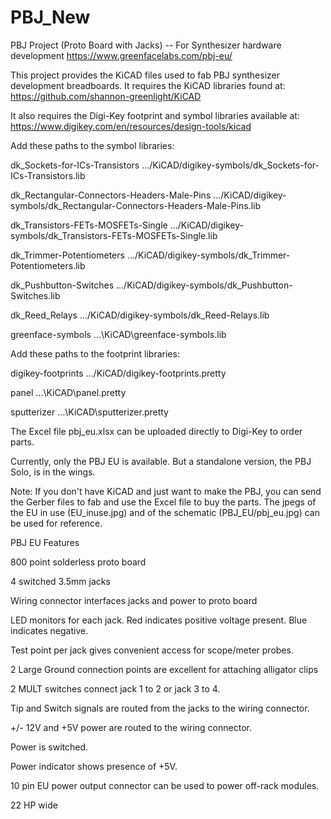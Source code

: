 # PBJ_New
PBJ Project (Proto Board with Jacks) -- For Synthesizer hardware development
https://www.greenfacelabs.com/pbj-eu/

This project provides the KiCAD files used to fab PBJ synthesizer development breadboards.
It requires the KiCAD libraries found at: https://github.com/shannon-greenlight/KiCAD

It also requires the Digi-Key footprint and symbol libraries available at: https://www.digikey.com/en/resources/design-tools/kicad

Add these paths to the symbol libraries:

dk_Sockets-for-ICs-Transistors	.../KiCAD/digikey-symbols/dk_Sockets-for-ICs-Transistors.lib		

dk_Rectangular-Connectors-Headers-Male-Pins	.../KiCAD/digikey-symbols/dk_Rectangular-Connectors-Headers-Male-Pins.lib		

dk_Transistors-FETs-MOSFETs-Single	.../KiCAD/digikey-symbols/dk_Transistors-FETs-MOSFETs-Single.lib		

dk_Trimmer-Potentiometers	.../KiCAD/digikey-symbols/dk_Trimmer-Potentiometers.lib		

dk_Pushbutton-Switches	.../KiCAD/digikey-symbols/dk_Pushbutton-Switches.lib

dk_Reed_Relays	.../KiCAD/digikey-symbols/dk_Reed-Relays.lib

greenface-symbols	...\KiCAD\greenface-symbols.lib		


Add these paths to the footprint libraries:

digikey-footprints	.../KiCAD/digikey-footprints.pretty		

panel	...\KiCAD\panel.pretty		

sputterizer	...\KiCAD\sputterizer.pretty		


The Excel file pbj_eu.xlsx can be uploaded directly to Digi-Key to order parts.

Currently, only the PBJ EU is available. But a standalone version, the PBJ Solo, is in the wings.

Note: If you don't have KiCAD and just want to make the PBJ, you can send the Gerber files to fab and use the Excel file to buy the parts. 
The jpegs of the EU in use (EU_inuse.jpg) and of the schematic (PBJ_EU/pbj_eu.jpg) can be used for reference.

PBJ EU Features

800 point solderless proto board

4 switched 3.5mm jacks

Wiring connector interfaces jacks and power to proto board

LED monitors for each jack. Red indicates positive voltage present. Blue indicates negative.

Test point per jack gives convenient access for scope/meter probes.

2 Large Ground connection points are excellent for attaching alligator clips

2 MULT switches connect jack 1 to 2 or jack 3 to 4.

Tip and Switch signals are routed from the jacks to the wiring connector.

+/- 12V and +5V power are routed to the wiring connector.

Power is switched.

Power indicator shows presence of +5V.

10 pin EU power output connector can be used to power off-rack modules.

22 HP wide


